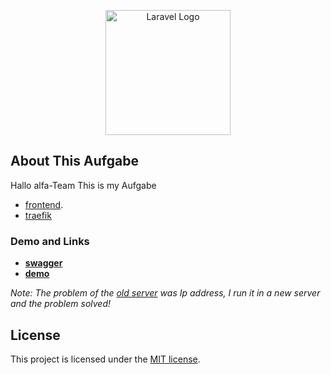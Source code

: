 <p align="center"><a href="https://www.hanseaticbank.de/" target="_blank"><img src="https://www.hanseaticbank.de/assets/hbcw/build/image/logo-hanseatic-bank.svg" width="200" alt="Laravel Logo"></a></p>



## About This Aufgabe
Hallo alfa-Team
This is my Aufgabe 

- [frontend](https://github.com/mortezaeghbalihanseatic/aufgabe_frontend).
- [traefik](https://github.com/traefik/traefik)


### Demo and Links

- **[swagger](http://139.59.147.23/api/docs)**
- **[demo](http://139.59.147.23/)**

*Note: The problem of the [old server](http://64.226.101.10/) was Ip address, I run it in a new server and the problem solved!*

## License

This project is licensed under the [MIT license](https://opensource.org/licenses/MIT).


